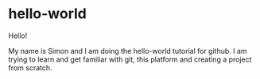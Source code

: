 # hello-world

Hello!

My name is Simon and I am doing the hello-world tutorial for github.
I am trying to learn and get familiar with git, this platform and creating a project from scratch.
